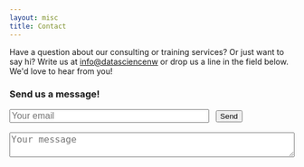```yaml
---
layout: misc
title: Contact
---
```


Have a question about our consulting or training services? Or just want to say hi? Write us at <a href='info@datasciencenw'>info@datasciencenw</a> or drop us a line in the field below. We'd love to hear from you!


<h3> Send us a message! </h3> 

<form action="https://formspree.io/info@datasciencenw.com" method="POST" id="Contact_form" name="Contact_form" style="margin-top:10px">
     <input type="hidden" name="Form" value="Contact form" />
     <input type="email" name="Email" placeholder="Your email" style="font-size:16px;width:70%">&nbsp;&nbsp;&nbsp;<button type="submit">Send</button><br><br>
     <textarea name="Message" placeholder="Your message" style="width:100%;font-size:16px"></textarea>
</form>
